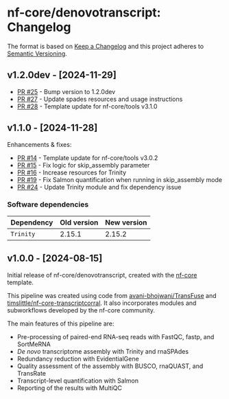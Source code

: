 # nf-core/denovotranscript: Changelog

The format is based on [Keep a Changelog](https://keepachangelog.com/en/1.0.0/)
and this project adheres to [Semantic Versioning](https://semver.org/spec/v2.0.0.html).

## v1.2.0dev - [2024-11-29]

- [PR #25](https://github.com/nf-core/denovotranscript/pull/25) - Bump version to 1.2.0dev
- [PR #27](https://github.com/nf-core/denovotranscript/pull/27) - Update spades resources and usage instructions
- [PR #28](https://github.com/nf-core/denovotranscript/pull/28) - Template update for nf-core/tools v3.1.0

## v1.1.0 - [2024-11-28]

Enhancements & fixes:

- [PR #14](https://github.com/nf-core/denovotranscript/pull/14) - Template update for nf-core/tools v3.0.2
- [PR #15](https://github.com/nf-core/denovotranscript/pull/15) - Fix logic for skip_assembly parameter
- [PR #16](https://github.com/nf-core/denovotranscript/pull/16) - Increase resources for Trinity
- [PR #19](https://github.com/nf-core/denovotranscript/pull/21) - Fix Salmon quantification when running in skip_assembly mode
- [PR #24](https://github.com/nf-core/denovotranscript/pull/24) - Update Trinity module and fix dependency issue

### Software dependencies

| Dependency | Old version | New version |
| ---------- | ----------- | ----------- |
| `Trinity`  | 2.15.1      | 2.15.2      |

## v1.0.0 - [2024-08-15]

Initial release of nf-core/denovotranscript, created with the [nf-core](https://nf-co.re/) template.

This pipeline was created using code from [avani-bhojwani/TransFuse](https://github.com/avani-bhojwani/TransFuse) and [timslittle/nf-core-transcriptcorral](https://github.com/timslittle/nf-core-transcriptcorral/). It also incorporates modules and subworkflows developed by the nf-core community.

The main features of this pipeline are:

- Pre-processing of paired-end RNA-seq reads with FastQC, fastp, and SortMeRNA
- _De novo_ transcriptome assembly with Trinity and rnaSPAdes
- Redundancy reduction with EvidentialGene
- Quality assessment of the assembly with BUSCO, rnaQUAST, and TransRate
- Transcript-level quantification with Salmon
- Reporting of the results with MultiQC
